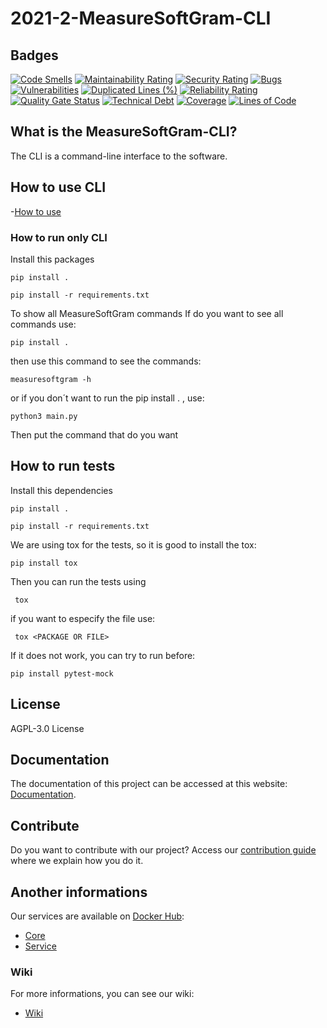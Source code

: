 # 2021-2-MeasureSoftGram-CLI

## Badges

[![Code Smells](https://sonarcloud.io/api/project_badges/measure?project=fga-eps-mds_2022-1-MeasureSoftGram-CLI&metric=code_smells)](https://sonarcloud.io/summary/new_code?id=fga-eps-mds_2022-1-MeasureSoftGram-CLI)
[![Maintainability Rating](https://sonarcloud.io/api/project_badges/measure?project=fga-eps-mds_2022-1-MeasureSoftGram-CLI&metric=sqale_rating)](https://sonarcloud.io/summary/new_code?id=fga-eps-mds_2022-1-MeasureSoftGram-CLI)
[![Security Rating](https://sonarcloud.io/api/project_badges/measure?project=fga-eps-mds_2022-1-MeasureSoftGram-CLI&metric=security_rating)](https://sonarcloud.io/summary/new_code?id=fga-eps-mds_2022-1-MeasureSoftGram-CLI)
[![Bugs](https://sonarcloud.io/api/project_badges/measure?project=fga-eps-mds_2022-1-MeasureSoftGram-CLI&metric=bugs)](https://sonarcloud.io/summary/new_code?id=fga-eps-mds_2022-1-MeasureSoftGram-CLI)
[![Vulnerabilities](https://sonarcloud.io/api/project_badges/measure?project=fga-eps-mds_2022-1-MeasureSoftGram-CLI&metric=vulnerabilities)](https://sonarcloud.io/summary/new_code?id=fga-eps-mds_2022-1-MeasureSoftGram-CLI)
[![Duplicated Lines (%)](https://sonarcloud.io/api/project_badges/measure?project=fga-eps-mds_2022-1-MeasureSoftGram-CLI&metric=duplicated_lines_density)](https://sonarcloud.io/summary/new_code?id=fga-eps-mds_2022-1-MeasureSoftGram-CLI)
[![Reliability Rating](https://sonarcloud.io/api/project_badges/measure?project=fga-eps-mds_2022-1-MeasureSoftGram-CLI&metric=reliability_rating)](https://sonarcloud.io/summary/new_code?id=fga-eps-mds_2022-1-MeasureSoftGram-CLI)
[![Quality Gate Status](https://sonarcloud.io/api/project_badges/measure?project=fga-eps-mds_2022-1-MeasureSoftGram-CLI&metric=alert_status)](https://sonarcloud.io/summary/new_code?id=fga-eps-mds_2022-1-MeasureSoftGram-CLI)
[![Technical Debt](https://sonarcloud.io/api/project_badges/measure?project=fga-eps-mds_2022-1-MeasureSoftGram-CLI&metric=sqale_index)](https://sonarcloud.io/summary/new_code?id=fga-eps-mds_2022-1-MeasureSoftGram-CLI)
[![Coverage](https://sonarcloud.io/api/project_badges/measure?project=fga-eps-mds_2022-1-MeasureSoftGram-CLI&metric=coverage)](https://sonarcloud.io/summary/new_code?id=fga-eps-mds_2022-1-MeasureSoftGram-CLI)
[![Lines of Code](https://sonarcloud.io/api/project_badges/measure?project=fga-eps-mds_2022-1-MeasureSoftGram-CLI&metric=ncloc)](https://sonarcloud.io/summary/new_code?id=fga-eps-mds_2022-1-MeasureSoftGram-CLI)

## What is the MeasureSoftGram-CLI?
The CLI is a command-line interface to the software.

## How to use CLI
-[How to use](https://fga-eps-mds.github.io/2021-2-MeasureSoftGram-Doc/docs/artifact/how_to_use)

### How to run only CLI
Install this packages

```
pip install .
```

```
pip install -r requirements.txt
```

To show all MeasureSoftGram commands
If do you want to see all commands use:

```
pip install .
```
then use this command to see the commands:
```
measuresoftgram -h
```
or if you don´t want to run the pip install . , use:
```
python3 main.py
```
Then put the command that do you want

## How to run tests
Install this dependencies

```
pip install .
```

```
pip install -r requirements.txt
```


We are using tox for the tests, so it is good to install the tox:

```
pip install tox
```

Then you can run the tests using

```
 tox 
```

if you want to especify the file use:
```
 tox <PACKAGE OR FILE>
```

If it does not work, you can try to run before: 
```
pip install pytest-mock
```

## License

AGPL-3.0 License

## Documentation

The documentation of this project can be accessed at this website: [Documentation](https://github.com/fga-eps-mds/2021-2-MeasureSoftGram-Doc).

## Contribute

Do you want to contribute with our project? Access our [contribution guide](https://github.com/fga-eps-mds/2021-2-MeasureSoftGram-CLI/blob/develop/CONTRIBUTING.MD) where we explain how you do it. 

## Another informations
Our services are available on [Docker Hub](https://hub.docker.com/):
- [Core](https://hub.docker.com/r/measuresoftgram/core)
- [Service](https://hub.docker.com/r/measuresoftgram/service)
### Wiki
For more informations, you can see our wiki:
- [Wiki](https://fga-eps-mds.github.io/2021-2-MeasureSoftGram-Doc/)
